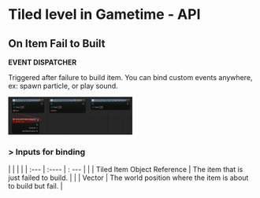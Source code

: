 # Tiled level in Gametime - API
## On Item Fail to Built

**EVENT DISPATCHER**

Triggered after failure to build item. You can bind custom events anywhere, ex: spawn particle, or play sound. 

<img src="../../_media/GametimeAPI/OnItemFailToBuilt.png" alt="drawing" width="50%"/>


### > Inputs for binding 
|             |         |       |
| :---        | :----   | : --- |
|  | Tiled Item Object Reference | The item that is just failed to build. |
|  | Vector | The world position where the item is about to build but fail. |
